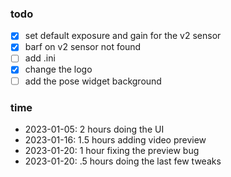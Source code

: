 ### todo

- [x] set default exposure and gain for the v2 sensor
- [x] barf on v2 sensor not found
- [ ] add .ini
- [x] change the logo
- [ ] add the pose widget background

### time

- 2023-01-05: 2 hours doing the UI
- 2023-01-16: 1.5 hours adding video preview
- 2023-01-20: 1 hour fixing the preview bug
- 2023-01-20: .5 hours doing the last few tweaks
